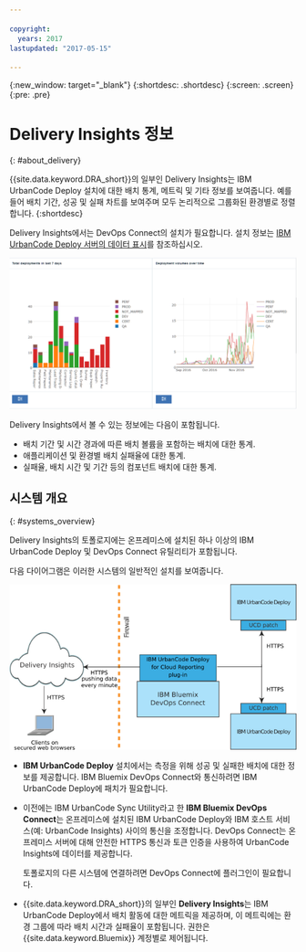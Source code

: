 ```yaml
---

copyright:
  years: 2017
lastupdated: "2017-05-15"

---
```


{:new_window: target="_blank"}
{:shortdesc: .shortdesc}
{:screen: .screen}
{:pre: .pre}

# Delivery Insights 정보
{: #about_delivery}

{{site.data.keyword.DRA_short}}의 일부인 Delivery Insights는 IBM UrbanCode Deploy 설치에 대한 배치 통계, 메트릭 및 기타 정보를 보여줍니다. 예를 들어 배치 기간, 성공 및 실패 차트를 보여주며 모두 논리적으로 그룹화된 환경별로 정렬합니다.
{:shortdesc}

Delivery Insights에서는 DevOps Connect의 설치가 필요합니다. 설치 정보는 [IBM UrbanCode Deploy 서버의 데이터 표시](uc_insights_connect_ucd.html)를 참조하십시오. 

![UrbanCode Insights 데모 데이터의 두 차트](images/uc_insights_demo_data.gif)

Delivery Insights에서 볼 수 있는 정보에는 다음이 포함됩니다.

- 배치 기간 및 시간 경과에 따른 배치 볼륨을 포함하는 배치에 대한 통계.
- 애플리케이션 및 환경별 배치 실패율에 대한 통계.
- 실패율, 배치 시간 및 기간 등의 컴포넌트 배치에 대한 통계.

## 시스템 개요
{: #systems_overview}

Delivery Insights의 토폴로지에는 온프레미스에 설치된 하나 이상의 IBM UrbanCode Deploy <!-- (and optionally IBM UrbanCode Release) --> 및 DevOps Connect 유틸리티가 포함됩니다.

다음 다이어그램은 이러한 시스템의 일반적인 설치를 보여줍니다.

![고객 온프레미스 시스템과 IBM Cloud Services를 포함하는 UrbanCode Insights의 개요 토폴로지](images/uc_insights_overview_topology_multi_ucd.png)

- **IBM UrbanCode Deploy** 설치에서는 측정을 위해 성공 및 실패한 배치에 대한 정보를 제공합니다. IBM Bluemix DevOps Connect와 통신하려면 IBM UrbanCode Deploy에 패치가 필요합니다.

<!--
- **IBM UrbanCode Release** is an optional part of the topology. You can use the environment mappings in IBM UrbanCode Release to set logical environments for reports.

-->

- 이전에는 IBM UrbanCode Sync Utility라고 한 **IBM Bluemix DevOps Connect**는 온프레미스에 설치된 IBM UrbanCode Deploy<!-- and IBM UrbanCode Release -->와 IBM 호스트 서비스(예: UrbanCode Insights) 사이의 통신을 조정합니다. DevOps Connect는 온프레미스 서버에 대해 안전한 HTTPS 통신과 토큰 인증을 사용하여 UrbanCode Insights에 데이터를 제공합니다. 

  토폴로지의 다른 시스템에 연결하려면 DevOps Connect에 플러그인이 필요합니다.

- {{site.data.keyword.DRA_short}}의 일부인 **Delivery Insights**는 IBM UrbanCode Deploy에서 배치 활동에 대한 메트릭을 제공하며, 이 메트릭에는 환경 그룹에 따라 배치 시간과 실패율이 포함됩니다. 권한은 {{site.data.keyword.Bluemix}} 계정별로 제어됩니다.
